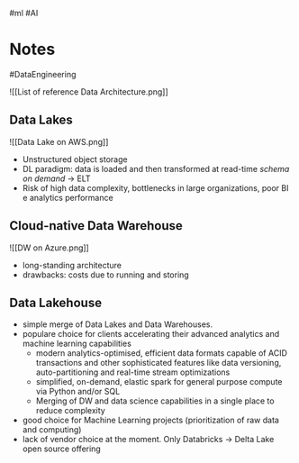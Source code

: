 #ml #AI 
# Notes
#DataEngineering

![[List of reference Data Architecture.png]]

## Data Lakes

![[Data Lake on AWS.png]]

* Unstructured object storage
* DL paradigm: data is loaded and then transformed at read-time *schema on demand* -> ELT
* Risk of high data complexity, bottlenecks in large organizations, poor BI e analytics performance

## Cloud-native Data Warehouse

![[DW on Azure.png]]

* long-standing architecture
* drawbacks: costs due to running and storing

## Data Lakehouse

* simple merge of Data Lakes and Data Warehouses. 
* populare choice for clients accelerating their advanced analytics and machine learning capabilities
	* modern analytics-optimised, efficient data formats capable of ACID transactions and other sophisticated features like data versioning, auto-partitioning and real-time stream optimizations
	* simplified, on-demand, elastic spark for general purpose compute via Python and/or SQL
	* Merging of DW and data science capabilities in a single place to reduce complexity
* good choice for Machine Learning projects (prioritization of raw data and computing)
* lack of vendor choice at the moment. Only Databricks -> Delta Lake open source offering